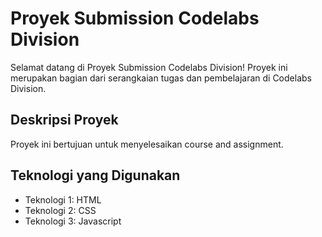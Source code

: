 # Proyek Submission Codelabs Division

Selamat datang di Proyek Submission Codelabs Division! Proyek ini merupakan bagian dari serangkaian tugas dan pembelajaran di Codelabs Division.

## Deskripsi Proyek

Proyek ini bertujuan untuk menyelesaikan course and assignment.

## Teknologi yang Digunakan

- Teknologi 1: HTML
- Teknologi 2: CSS
- Teknologi 3: Javascript
